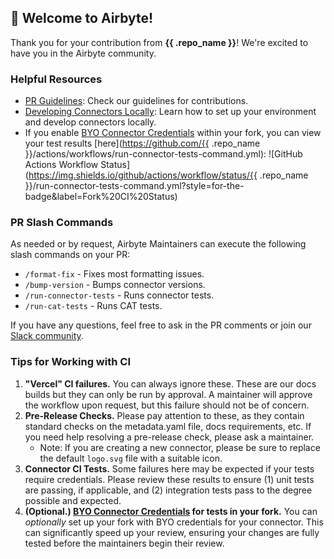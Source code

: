 ## 👋 Welcome to Airbyte!

Thank you for your contribution from **{{ .repo_name }}**! We're excited to have you in the Airbyte community.

### Helpful Resources

- [PR Guidelines](https://docs.airbyte.com/contributing-to-airbyte): Check our guidelines for contributions.
- [Developing Connectors Locally](https://docs.airbyte.com/platform/connector-development/local-connector-development): Learn how to set up your environment and develop connectors locally.
- If you enable [BYO Connector Credentials](https://docs.airbyte.com/platform/connector-development/local-connector-development#managing-connector-secrets) within your fork, you can view your test results [here](https://github.com/{{ .repo_name }}/actions/workflows/run-connector-tests-command.yml):
  ![GitHub Actions Workflow Status](https://img.shields.io/github/actions/workflow/status/{{ .repo_name }}/run-connector-tests-command.yml?style=for-the-badge&label=Fork%20CI%20Status)

### PR Slash Commands

As needed or by request, Airbyte Maintainers can execute the following slash commands on your PR:
- `/format-fix` - Fixes most formatting issues.
- `/bump-version` - Bumps connector versions.
- `/run-connector-tests` - Runs connector tests.
- `/run-cat-tests` - Runs CAT tests.

If you have any questions, feel free to ask in the PR comments or join our [Slack community](https://airbytehq.slack.com/).

### Tips for Working with CI

1. **"Vercel" CI failures.** You can always ignore these. These are our docs builds but they can only be run by approval. A maintainer will approve the workflow upon request, but this failure should not be of concern.
2. **Pre-Release Checks.** Please pay attention to these, as they contain standard checks on the metadata.yaml file, docs requirements, etc. If you need help resolving a pre-release check, please ask a maintainer.
   - Note: If you are creating a new connector, please be sure to replace the default `logo.svg` file with a suitable icon.
3. **Connector CI Tests.** Some failures here may be expected if your tests require credentials. Please review these results to ensure (1) unit tests are passing, if applicable, and (2) integration tests pass to the degree possible and expected.
4. **(Optional.) [BYO Connector Credentials](https://docs.airbyte.com/platform/connector-development/local-connector-development#managing-connector-secrets) for tests in your fork.** You can _optionally_ set up your fork with BYO credentials for your connector. This can significantly speed up your review, ensuring your changes are fully tested before the maintainers begin their review.

